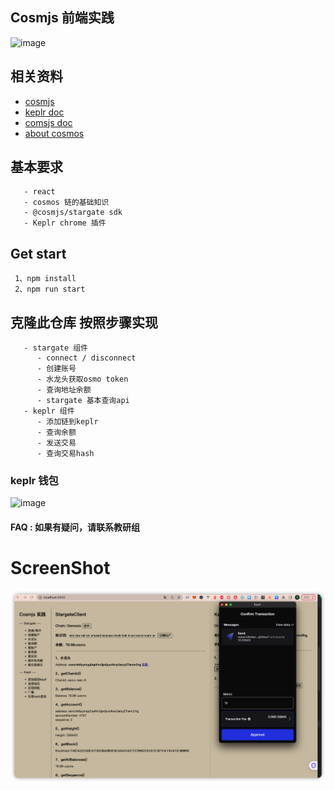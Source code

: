 ## Cosmjs 前端实践

<img width="1596" alt="image" src="https://user-images.githubusercontent.com/14268015/206373035-c46c650e-f1e7-4b25-a5d7-cb73eadf3cb3.png">

## 相关资料

- [cosmjs](https://github.com/cosmos/cosmjs)
- [keplr doc](https://docs.keplr.app/)
- [comsjs doc](https://cosmos.github.io/cosmjs/latest/stargate/index.html)
- [about cosmos](https://daniel520.gitee.io/daniel-blog/zh/Block%20Chain/Cosmos/10.Cosmos%E7%99%BD%E7%9A%AE%E4%B9%A6.html#%E8%B7%A8%E9%93%BE%E9%80%9A%E4%BF%A1-ibc)

## 基本要求
```
   - react 
   - cosmos 链的基础知识
   - @cosmjs/stargate sdk
   - Keplr chrome 插件

```


## Get start

```
 1、npm install 
 2、npm run start
```

## 克隆此仓库 按照步骤实现

```
   - stargate 组件  
      - connect / disconnect
      - 创建账号
      - 水龙头获取osmo token
      - 查询地址余额
      - stargate 基本查询api
   - keplr 组件
      - 添加链到keplr
      - 查询余额
      - 发送交易
      - 查询交易hash
```


### keplr 钱包
<img width="359" alt="image" src="https://user-images.githubusercontent.com/14268015/206352651-b267cd83-ffde-4d06-9f7d-53df7ded10eb.png">


#### FAQ : 如果有疑问，请联系教研组

# ScreenShot

![avatar](approve_screenshot.png)